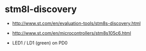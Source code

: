 stm8l-discovery
===

* http://www.st.com/en/evaluation-tools/stm8s-discovery.html
* http://www.st.com/en/microcontrollers/stm8s105c6.html

* LED1 / LD1 (green) on PD0
